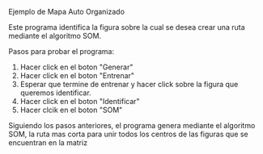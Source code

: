 
Ejemplo de Mapa Auto Organizado 


Este programa identifica la figura sobre la cual se desea crear una ruta mediante el algoritmo SOM.

Pasos para probar el programa:

1. Hacer click en el boton "Generar"
2. Hacer click en el boton "Entrenar"
3. Esperar que termine de entrenar y hacer click sobre la figura que queremos identificar.
3. Hacer click en el boton "Identificar"
4. Hacer clcik en el boton "SOM"

Siguiendo los pasos anteriores, el programa genera mediante el algoritmo SOM, la ruta mas corta para unir todos los centros de las figuras que se encuentran en la matriz
